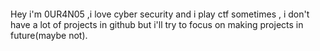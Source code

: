 <p align="center">
<img src="">

Hey i'm 0UR4N05 ,i love cyber security and i play ctf sometimes , i don't have a lot of projects in github but i'll try to focus on making projects in future(maybe not).

